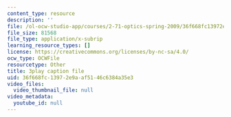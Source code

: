 ```yaml
---
content_type: resource
description: ''
file: /ol-ocw-studio-app/courses/2-71-optics-spring-2009/36f668fc13972e9aaf5146c6384a35e3_roATER6-1yI.srt
file_size: 81568
file_type: application/x-subrip
learning_resource_types: []
license: https://creativecommons.org/licenses/by-nc-sa/4.0/
ocw_type: OCWFile
resourcetype: Other
title: 3play caption file
uid: 36f668fc-1397-2e9a-af51-46c6384a35e3
video_files:
  video_thumbnail_file: null
video_metadata:
  youtube_id: null
---
```

